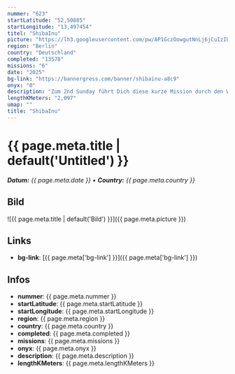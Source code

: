 ```yaml
---
nummer: "623"
startLatitude: "52,50885"
startLongitude: "13,497454"
titel: "ShibaInu"
picture: "https://lh3.googleusercontent.com/pw/AP1GczOowgutNnLj6jCuIzIUV1UDldcbPlNZ_S-BOct0AtoHJz29uvMCprzDnzQShZILOSdac21mF1bg2DnnRSTgj7JMKLvxRiCx5OKqL2WdSDcYtpGBGteeT1oIfaznmpHYu249NGYgeise1vnczp8HJqeCRw"
region: "Berlin"
country: "Deutschland"
completed: "13578"
missions: "6"
date: "2025"
bg-link: "https://bannergress.com/banner/shibainu-a8c9"
onyx: "0"
description: "Zum 2nd Sunday führt Dich diese kurze Mission durch den Weitlingkiez von Lichtenberg. Start und Endpunkt sind U+S Lichtenberg"
lengthKMeters: "2,097"
umap: ""
title: "ShibaInu"
---
```

# {{ page.meta.title | default('Untitled') }}

_**Datum:** {{ page.meta.date }} • **Country:** {{ page.meta.country }}_

## Bild
![{{ page.meta.title | default('Bild') }}]({{ page.meta.picture }})

## Links
- **bg-link**: [{{ page.meta['bg-link'] }}]({{ page.meta['bg-link'] }})

## Infos
- **nummer**: {{ page.meta.nummer }}
- **startLatitude**: {{ page.meta.startLatitude }}
- **startLongitude**: {{ page.meta.startLongitude }}
- **region**: {{ page.meta.region }}
- **country**: {{ page.meta.country }}
- **completed**: {{ page.meta.completed }}
- **missions**: {{ page.meta.missions }}
- **onyx**: {{ page.meta.onyx }}
- **description**: {{ page.meta.description }}
- **lengthKMeters**: {{ page.meta.lengthKMeters }}
